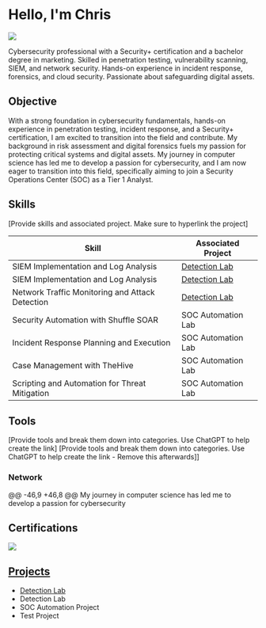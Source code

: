  # Hello, I'm Chris
 <a href="https://www.linkedin.com/in/christianbjellecyber/"><img src="https://img.shields.io/badge/-LinkedIn-0072b1?&style=for-the-badge&logo=linkedin&logoColor=white" /></a>
   
 Cybersecurity professional with a Security+ certification and a bachelor degree in marketing. 
 Skilled in penetration testing, vulnerability scanning, SIEM, and network security. 
 Hands-on experience in incident response, forensics, and cloud security. Passionate about safeguarding digital assets. 

 
  ## Objective
 
 With a strong foundation in cybersecurity fundamentals, hands-on experience in penetration testing, incident response, 
 and a Security+ certification, I am excited to transition into the field and contribute. 
 My background in risk assessment and digital forensics fuels my passion for protecting critical systems and digital assets.
  My journey in computer science has led me to develop a passion for cybersecurity, and I am now eager to transition into 
 this field, specifically aiming to join a Security Operations Center (SOC) as a Tier 1 Analyst.
 
 ## Skills
 [Provide skills and associated project. Make sure to hyperlink the project]
  
 | Skill                                         | Associated Project         |
 |-----------------------------------------------|----------------------------|
 | SIEM Implementation and Log Analysis          | <a href="https://github.com/Test-MyDFIR/Detection-Lab/tree/main">Detection Lab</a>|
 | SIEM Implementation and Log Analysis          | <a href="https://google.com">Detection Lab</a>|
 | Network Traffic Monitoring and Attack Detection | <a href="https://google.com">Detection Lab</a>|
 | Security Automation with Shuffle SOAR         | SOC Automation Lab|
 | Incident Response Planning and Execution      | SOC Automation Lab|
 | Case Management with TheHive                  | SOC Automation Lab|
 | Scripting and Automation for Threat Mitigation | SOC Automation Lab|
 
 ## Tools
 [Provide tools and break them down into categories. Use ChatGPT to help create the link]
 [Provide tools and break them down into categories. Use ChatGPT to help create the link - Remove this afterwards]]
 
 ### Network
 <div>
 @@ -46,9 +46,8 @@ My journey in computer science has led me to develop a passion for cybersecurity
 </div>
 
 ## Certifications
  
 <div>
 <a href="https://www.comptia.org/certifications/security"><img src="https://img.shields.io/badge/-Security%2B-FF0000?&style=for-the-badge&logo=CompTIA&logoColor=white" />
 </div>
 
 ## Projects
 - <a href="https://github.com/Test-MyDFIR/Detection-Lab/tree/main">Detection Lab</a>
 - Detection Lab
 - SOC Automation Project
 - Test Project
